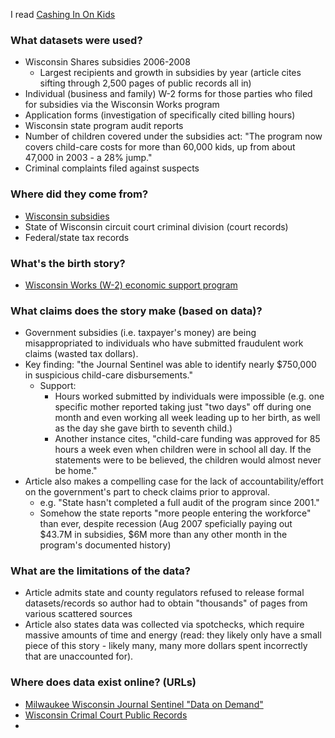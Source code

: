 I read [Cashing In On Kids](http://www.jsonline.com/watchdog/watchdogreports/38283494.html)

### What datasets were used?

- Wisconsin Shares subsidies 2006-2008
  - Largest recipients and growth in subsidies by year (article cites sifting through 2,500 pages of public records all in)
- Individual (business and family) W-2 forms for those parties who filed for subsidies via the Wisconsin Works program
- Application forms (investigation of specifically cited billing hours)
- Wisconsin state program audit reports 
- Number of children covered under the subsidies act: "The program now covers child-care costs for more than 60,000 kids, up from about 47,000 in 2003 - a 28% jump."
- Criminal complaints filed against suspects

### Where did they come from?
- [Wisconsin subsidies](http://dcf.wisconsin.gov/w2/default.htm)
- State of Wisconsin circuit court criminal division (court records)
- Federal/state tax records

### What's the birth story? 
- [Wisconsin Works (W-2) economic support program](http://legis.wisconsin.gov/lfb/publications/Informational-Papers/Documents/2013/45_w-2.pdf)

### What claims does the story make (based on data)?
- Government subsidies (i.e. taxpayer's money) are being misappropriated to individuals who have submitted fraudulent work claims (wasted tax dollars).
- Key finding:  "the Journal Sentinel was able to identify nearly $750,000 in suspicious child-care disbursements."
  - Support: 
    - Hours worked submitted by individuals were impossible (e.g. one specific mother reported taking just "two days" off during one month and even working all week leading up to her birth, as well as the day she gave birth to seventh child.)
    - Another instance cites, "child-care funding was approved for 85 hours a week even when children were in school all day. If the statements were to be believed, the children would almost never be home." 
- Article also makes a compelling case for the lack of accountability/effort on the government's part to check claims prior to approval. 
  - e.g. "State hasn't completed a full audit of the program since 2001."
  - Somehow the state reports "more people entering the workforce" than ever, despite recession (Aug 2007 speficially paying out $43.7M in subsidies, $6M more than any other month in the program's documented history)

### What are the limitations of the data?
- Article admits state and county regulators refused to release formal datasets/records so author had to obtain "thousands" of pages from various scattered sources
- Article also states data was collected via spotchecks, which require massive amounts of time and energy (read: they likely only have a small piece of this story - likely many, many more dollars spent incorrectly that are unaccounted for).


### Where does data exist online? (URLs)

- [Milwaukee Wisconsin Journal Sentinel "Data on Demand"](http://www.jsonline.com/watchdog/dataondemand/37012559.html)
- [Wisconsin Crimal Court Public Records](http://wcca.wicourts.gov/simpleCaseSearch.xsl;jsessionid=4E1D85FA66C192B70C2F222FA86F312C.render6?)
- 
